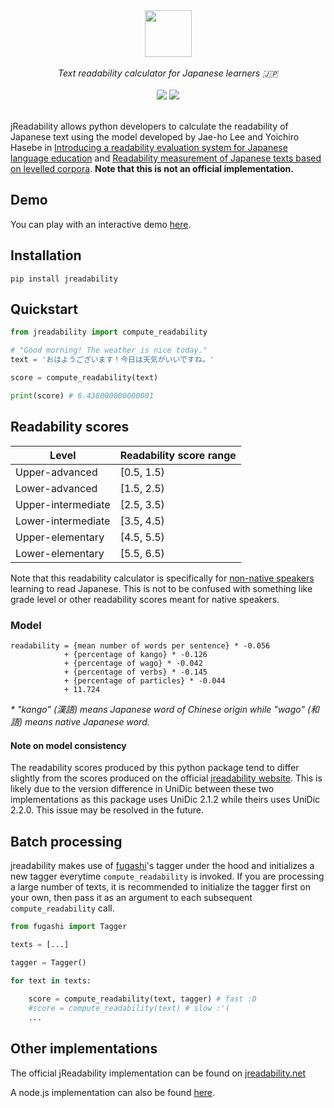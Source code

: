 <div align="center">
    <img src="https://raw.githubusercontent.com/joshdavham/jreadability/0bb50f9ea65b2092dd3fdf2f2193d51cb394fe4d/logo.svg" height="75">
</div>
<br />

<div align="center">
    <i>Text readability calculator for Japanese learners 🇯🇵</i>
</div>

<br />

<div align="center" style="text-decoration: none;">
    <a href="https://pypi.org/project/jreadability/"><img src="https://img.shields.io/pypi/v/jreadability"></a>
    <a href="https://github.com/joshdavham/jreadability/blob/main/LICENSE" style="text-decoration: none;"><img src="https://img.shields.io/badge/License-MIT-brightgreen.svg"></a>
</div>

<br />

jReadability allows python developers to calculate the readability of Japanese text using the model developed by Jae-ho Lee and Yoichiro Hasebe in [Introducing a readability evaluation system for Japanese language education](https://jreadability.net/file/hasebe-lee-2015-castelj.pdf) and [Readability measurement of Japanese texts based on levelled corpora](https://researchmap.jp/jhlee/published_papers/21426109). **Note that this is not an official implementation.**

## Demo

You can play with an interactive demo [here](https://jreadability-demo-514557297503.us-central1.run.app/).

## Installation
```
pip install jreadability
```

## Quickstart
```python
from jreadability import compute_readability

# "Good morning! The weather is nice today."
text = 'おはようございます！今日は天気がいいですね。' 

score = compute_readability(text)

print(score) # 6.438000000000001
```

## Readability scores

| Level              | Readability score range |
|--------------------|-------------------------|
| Upper-advanced     | [0.5, 1.5)                 |
| Lower-advanced     | [1.5, 2.5)               |
| Upper-intermediate | [2.5, 3.5)               |
| Lower-intermediate | [3.5, 4.5)               |
| Upper-elementary   | [4.5, 5.5)               |
| Lower-elementary   | [5.5, 6.5)               |

Note that this readability calculator is specifically for <u>non-native speakers</u> learning to read Japanese. This is not to be confused with something like grade level or other readability scores meant for native speakers.

### Model

```
readability = {mean number of words per sentence} * -0.056
            + {percentage of kango} * -0.126
            + {percentage of wago} * -0.042
            + {percentage of verbs} * -0.145
            + {percentage of particles} * -0.044
            + 11.724
```

*\* "kango" (漢語) means Japanese word of Chinese origin while "wago" (和語) means native Japanese word.*

#### Note on model consistency

The readability scores produced by this python package tend to differ slightly from the scores produced on the official [jreadability website](https://jreadability.net/sys/en). This is likely due to the version difference in UniDic between these two implementations as this package uses UniDic 2.1.2 while theirs uses UniDic 2.2.0. This issue may be resolved in the future.

## Batch processing

jreadability makes use of [fugashi](https://github.com/polm/fugashi)'s tagger under the hood and initializes a new tagger everytime `compute_readability` is invoked. If you are processing a large number of texts, it is recommended to initialize the tagger first on your own, then pass it as an argument to each subsequent `compute_readability` call.

```python
from fugashi import Tagger

texts = [...]

tagger = Tagger()

for text in texts:
    
    score = compute_readability(text, tagger) # fast :D
    #score = compute_readability(text) # slow :'(
    ...
```

## Other implementations

The official jReadability implementation can be found on [jreadability.net](https://jreadability.net/)

A node.js implementation can also be found [here](https://github.com/Bennycopter/jreadability).
